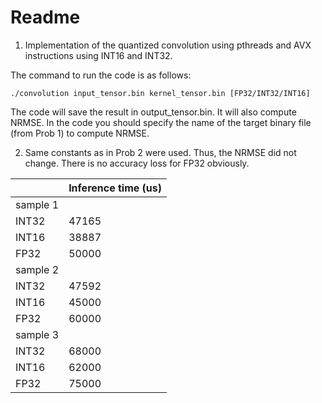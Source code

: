 # Readme

1. Implementation of the quantized convolution using pthreads and AVX instructions using INT16 and INT32.

The command to run the code is as follows:

```
./convolution input_tensor.bin kernel_tensor.bin [FP32/INT32/INT16]
```

The code will save the result in output_tensor.bin. It will also compute NRMSE. In the code you
should specify the name of the target binary file (from Prob 1) to compute NRMSE.

2. Same constants as in Prob 2 were used. Thus, the NRMSE did not change. There is no accuracy loss for FP32 obviously.


|          | Inference time (us) |
|----------|---------------------|
| sample 1 |                     |
| INT32    | 47165               |
| INT16    | 38887               |
| FP32     | 50000               |
| sample 2 |                     |
| INT32    | 47592               |
| INT16    | 45000               |
| FP32     | 60000               |
| sample 3 |                     |
| INT32    | 68000               |
| INT16    | 62000               |
| FP32     | 75000               |
